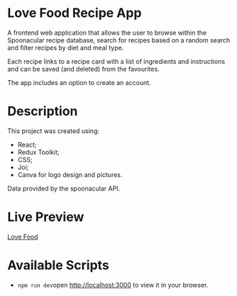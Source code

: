 # Love Food Recipe App

A frontend web application that allows the user to browse within the Spoonacular recipe database, search for recipes based on a random search and filter recipes by diet and meal type.

Each recipe links to a recipe card with a list of ingredients and instructions and can be saved (and deleted) from the favourites.

The app includes an option to create an account.

# Description

This project was created using:
- React;
- Redux Toolkit;
- CSS;
- Joi;
- Canva for logo design and pictures.

Data provided by the spoonacular API.

# Live Preview

[Love Food](https://64b7c43c0dd1ff7a9b7a57ce--jocular-crepe-c1d807.netlify.app/)

# Available Scripts
- `npm run dev`open [http://localhost:3000](http://localhost:3000) to view it in your browser.
